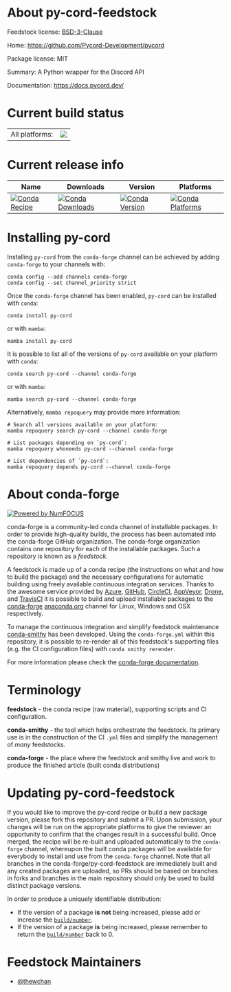 About py-cord-feedstock
=======================

Feedstock license: [BSD-3-Clause](https://github.com/conda-forge/py-cord-feedstock/blob/main/LICENSE.txt)

Home: https://github.com/Pycord-Development/pycord

Package license: MIT

Summary: A Python wrapper for the Discord API

Documentation: https://docs.pycord.dev/

Current build status
====================


<table><tr><td>All platforms:</td>
    <td>
      <a href="https://dev.azure.com/conda-forge/feedstock-builds/_build/latest?definitionId=14157&branchName=main">
        <img src="https://dev.azure.com/conda-forge/feedstock-builds/_apis/build/status/py-cord-feedstock?branchName=main">
      </a>
    </td>
  </tr>
</table>

Current release info
====================

| Name | Downloads | Version | Platforms |
| --- | --- | --- | --- |
| [![Conda Recipe](https://img.shields.io/badge/recipe-py--cord-green.svg)](https://anaconda.org/conda-forge/py-cord) | [![Conda Downloads](https://img.shields.io/conda/dn/conda-forge/py-cord.svg)](https://anaconda.org/conda-forge/py-cord) | [![Conda Version](https://img.shields.io/conda/vn/conda-forge/py-cord.svg)](https://anaconda.org/conda-forge/py-cord) | [![Conda Platforms](https://img.shields.io/conda/pn/conda-forge/py-cord.svg)](https://anaconda.org/conda-forge/py-cord) |

Installing py-cord
==================

Installing `py-cord` from the `conda-forge` channel can be achieved by adding `conda-forge` to your channels with:

```
conda config --add channels conda-forge
conda config --set channel_priority strict
```

Once the `conda-forge` channel has been enabled, `py-cord` can be installed with `conda`:

```
conda install py-cord
```

or with `mamba`:

```
mamba install py-cord
```

It is possible to list all of the versions of `py-cord` available on your platform with `conda`:

```
conda search py-cord --channel conda-forge
```

or with `mamba`:

```
mamba search py-cord --channel conda-forge
```

Alternatively, `mamba repoquery` may provide more information:

```
# Search all versions available on your platform:
mamba repoquery search py-cord --channel conda-forge

# List packages depending on `py-cord`:
mamba repoquery whoneeds py-cord --channel conda-forge

# List dependencies of `py-cord`:
mamba repoquery depends py-cord --channel conda-forge
```


About conda-forge
=================

[![Powered by
NumFOCUS](https://img.shields.io/badge/powered%20by-NumFOCUS-orange.svg?style=flat&colorA=E1523D&colorB=007D8A)](https://numfocus.org)

conda-forge is a community-led conda channel of installable packages.
In order to provide high-quality builds, the process has been automated into the
conda-forge GitHub organization. The conda-forge organization contains one repository
for each of the installable packages. Such a repository is known as a *feedstock*.

A feedstock is made up of a conda recipe (the instructions on what and how to build
the package) and the necessary configurations for automatic building using freely
available continuous integration services. Thanks to the awesome service provided by
[Azure](https://azure.microsoft.com/en-us/services/devops/), [GitHub](https://github.com/),
[CircleCI](https://circleci.com/), [AppVeyor](https://www.appveyor.com/),
[Drone](https://cloud.drone.io/welcome), and [TravisCI](https://travis-ci.com/)
it is possible to build and upload installable packages to the
[conda-forge](https://anaconda.org/conda-forge) [anaconda.org](https://anaconda.org/)
channel for Linux, Windows and OSX respectively.

To manage the continuous integration and simplify feedstock maintenance
[conda-smithy](https://github.com/conda-forge/conda-smithy) has been developed.
Using the ``conda-forge.yml`` within this repository, it is possible to re-render all of
this feedstock's supporting files (e.g. the CI configuration files) with ``conda smithy rerender``.

For more information please check the [conda-forge documentation](https://conda-forge.org/docs/).

Terminology
===========

**feedstock** - the conda recipe (raw material), supporting scripts and CI configuration.

**conda-smithy** - the tool which helps orchestrate the feedstock.
                   Its primary use is in the construction of the CI ``.yml`` files
                   and simplify the management of *many* feedstocks.

**conda-forge** - the place where the feedstock and smithy live and work to
                  produce the finished article (built conda distributions)


Updating py-cord-feedstock
==========================

If you would like to improve the py-cord recipe or build a new
package version, please fork this repository and submit a PR. Upon submission,
your changes will be run on the appropriate platforms to give the reviewer an
opportunity to confirm that the changes result in a successful build. Once
merged, the recipe will be re-built and uploaded automatically to the
`conda-forge` channel, whereupon the built conda packages will be available for
everybody to install and use from the `conda-forge` channel.
Note that all branches in the conda-forge/py-cord-feedstock are
immediately built and any created packages are uploaded, so PRs should be based
on branches in forks and branches in the main repository should only be used to
build distinct package versions.

In order to produce a uniquely identifiable distribution:
 * If the version of a package **is not** being increased, please add or increase
   the [``build/number``](https://docs.conda.io/projects/conda-build/en/latest/resources/define-metadata.html#build-number-and-string).
 * If the version of a package **is** being increased, please remember to return
   the [``build/number``](https://docs.conda.io/projects/conda-build/en/latest/resources/define-metadata.html#build-number-and-string)
   back to 0.

Feedstock Maintainers
=====================

* [@thewchan](https://github.com/thewchan/)


